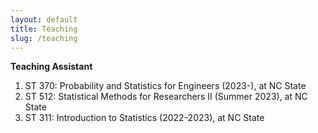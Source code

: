 ```yaml
---
layout: default
title: Teaching
slug: /teaching
---
```


<b> Teaching Assistant </b>
<br>
<ol>
<li>  ST 370: Probability and Statistics for Engineers (2023-), at NC State
</li>
<li> ST 512: Statistical Methods for Researchers II (Summer 2023), at NC State
</li>
<li> ST 311: Introduction to Statistics (2022-2023), at NC State
</li>
</ol>

<br />
